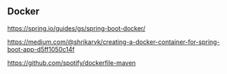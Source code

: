 
## Docker
https://spring.io/guides/gs/spring-boot-docker/

https://medium.com/@shrikarvk/creating-a-docker-container-for-spring-boot-app-d5ff1050c14f

https://github.com/spotify/dockerfile-maven
